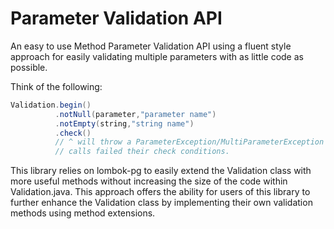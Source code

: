 Parameter Validation API
========================

An easy to use Method Parameter Validation API using a fluent style approach for easily validating
multiple parameters with as little code as possible.

Think of the following:

```java
Validation.begin()
          .notNull(parameter,"parameter name")
          .notEmpty(string,"string name")
          .check()
          // ^ will throw a ParameterException/MultiParameterException if previous
          // calls failed their check conditions.
```

This library relies on lombok-pg to easily extend the Validation class with more useful methods
without increasing the size of the code within Validation.java.  This approach offers the ability
for users of this library to further enhance the Validation class by implementing their own
validation methods using method extensions.